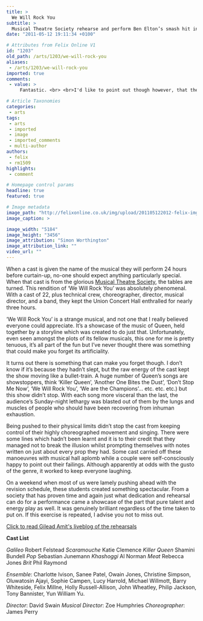 ```yaml
---
title: >
  We Will Rock You
subtitle: >
  Musical Theatre Society rehearse and perform Ben Elton’s smash hit in only 24 hours
date: "2011-05-12 19:11:34 +0100"

# Attributes from Felix Online V1
id: "1203"
old_path: /arts/1203/we-will-rock-you
aliases:
 - /arts/1203/we-will-rock-you
imported: true
comments:
 - value: >
     Fantastic. <br> <br>I'd like to point out though however, that the medics' Light Opera Society have been doing their '24' performance (of exactly the same format, coincidentally) in the Union Concert Hall for the past 8 years!,I'm out of league here. Too much brain power on dislpay!,XFHfcX <a href="http://izzlfhiuvvix.com/">izzlfhiuvvix</a>

# Article Taxonomies
categories:
 - arts
tags:
 - arts
 - imported
 - image
 - imported_comments
 - multi-author
authors:
 - felix
 - rm1509
highlights:
 - comment

# Homepage control params
headline: true
featured: true

# Image metadata
image_path: "http://felixonline.co.uk/img/upload/201105122012-felix-img_3768.jpg"
image_caption: >

image_width: "5184"
image_height: "3456"
image_attribution: "Simon Worthington"
image_attribution_link: ""
video_url: ""
---
```


When a cast is given the name of the musical they will perform 24 hours before curtain-up, no-one should expect anything particularly special. When that cast is from the glorious [Musical Theatre Society](http://mtsoc.co.uk/), the tables are turned. This rendition of ‘We Will Rock You’ was absolutely phenomenal. With a cast of 22, plus technical crew, choreographer, director, musical director, and a band, they kept the Union Concert Hall enthralled for nearly three hours.

‘We Will Rock You’ is a strange musical, and not one that I really believed everyone could appreciate. It’s a showcase of the music of Queen, held together by a storyline which was created to do just that. Unfortunately, even seen amongst the plots of its fellow musicals, this one for me is pretty tenuous, it’s all part of the fun but I’ve never thought there was something that could make you forget its artificiality.

It turns out there is something that can make you forget though. I don’t know if it’s because they hadn’t slept, but the raw energy of the cast kept the show moving like a bullet-train. A huge number of Queen’s songs are showstoppers, think ‘Killer Queen’, ‘Another One Bites the Dust’, ‘Don’t Stop Me Now’, ‘We Will Rock You’, ‘We are the Champions’… etc. etc. etc.) but this show didn’t stop. With each song more visceral than the last, the audience’s Sunday-night lethargy was blasted out of them by the lungs and muscles of people who should have been recovering from inhuman exhaustion.

Being pushed to their physical limits didn’t stop the cast from keeping control of their highly choreographed movement and singing. There were some lines which hadn’t been learnt and it is to their credit that they managed not to break the illusion whilst prompting themselves with notes written on just about every prop they had. Some cast carried off these manoeuvres with musical hall aplomb while a couple were self-consciously happy to point out their failings. Although apparently at odds with the gusto of the genre, it worked to keep everyone laughing.

On a weekend when most of us were lamely pushing ahead with the revision schedule, these students created something spectacular. From a society that has proven time and again just what dedication and rehearsal can do for a performance came a showcase of the part that pure talent and energy play as well. It was genuinely brilliant regardless of the time taken to put on. If this exercise is repeated, I advise you not to miss out.

[
 Click to read Gilead Amit's liveblog of the rehearsals](http://felixonline.co.uk/arts/1177/mtsocs-we-will-rock-you---rehearsed-and-performed-within-27-hours/)

__Cast List__

_Galileo_ Robert Felstead
_Scaramouche_ Katie Clemence
_Killer Queen_ Shamini Bundell
_Pop_ Sebastian Junemann
_Khashoggi_ Al Norman
_Meat_ Rebecca Jones
_Brit_ Phil Raymond

_Ensemble_: Charlotte Ivison, Sanee Patel, Owain Jones, Christine Simpson, Oluwatosin Ajayi, Sophie Campen, Lucy Harrold, Michael Willmott, Barry Whiteside, Felix Millne, Holly Russell-Allison, John Wheatley, Philip Jackson, Tony Bannister, Yun William Yu.

_Director_: David Swain
_Musical Director_: Zoe Humphries
_Choreographer_: James Perry
